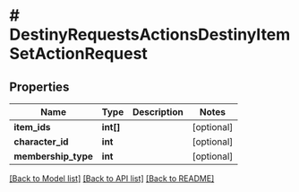 # # DestinyRequestsActionsDestinyItemSetActionRequest

## Properties

Name | Type | Description | Notes
------------ | ------------- | ------------- | -------------
**item_ids** | **int[]** |  | [optional]
**character_id** | **int** |  | [optional]
**membership_type** | **int** |  | [optional]

[[Back to Model list]](../../README.md#models) [[Back to API list]](../../README.md#endpoints) [[Back to README]](../../README.md)
